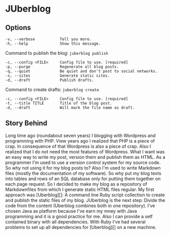 # JUberblog

## Options

    -v, --verbose           Tell you more.
    -h, --help              Show this message.

Command to publish the blog: `juberblog publish`

    -c, --config <FILE>     Config file to use. [required]
    -p, --purge             Regenerate all blog posts.
    -q, --quiet             Be quiet and don't post to social networks.
    -s, --sites             Generate static sites.
    -d, --draft             Publish drafts.

Command to create drafts: `juberblog create`

    -c, --config <FILE>     Config file to use. [required]
    -t, --title TITLE       Title of the blog post.
    -d, --draft             Will mark the file name as draft.

## Story Behind

Long time ago (roundabout seven years) I blogging with Wordpress and programming with PHP. View years ago I
realized that PHP is a piece of crap. In consequence of that Wordpress is also a piece of crap. Also I
realized that I do not need the most features of Wordpress. What I want was an easy way to write my post, version
them and publish them as HTML. As a programmer I'm used to use a version control system for my source code.
So why not using it for my blog posts to? Also I'm used to write Markdown files (mostly the documentation of my
software). So why put my blog texts into tables and rows of an SQL database only for putting them together on
each page request. So I decided to make my blog as a repository of Markdownfiles from which I generate static
HTML files regular. My first approach was [Uberblog][]: A command line Ruby script collection to create and
publish the static files of my blog. JUberblog is the next step: Divide the code from the content (Uberblog
combines both in one repository). I've chosen Java as platform because I've earn my mney with Java programming
and it is a good practice for me. Also I can provide a self contained binary with all dependencies. With
Ruby I've had several problems to set up all dependencies for [Uberblog][] on a new machine.
